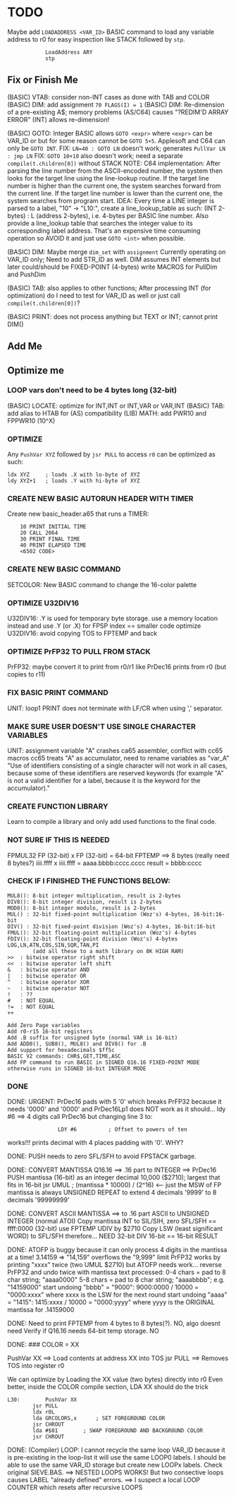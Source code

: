 # TODO

Maybe add `LOADADDRESS <VAR_ID>` BASIC command to load any variable address to r0 for easy inspection like STACK
    followed by `stp`.

```
    		LoadAddress ARY
			stp
```

## Fix or Finish Me

(BASIC) VTAB: consider non-INT cases as done with TAB and COLOR
(BASIC) DIM: add assignment `70 FLAGS(I) = 1`
(BASIC) DIM: Re-dimension of a pre-existing A$; memory problems
        (AS/C64) causes "?REDIM'D ARRAY ERROR"
        (INT) allows re-dimension!

(BASIC) GOTO: Integer BASIC allows `GOTO <expr>` where `<expr>` can be VAR_ID or <expression> but
        for some reason cannot be `GOTO 5+5`. Applesoft and C64 can only be `GOTO INT`.
        FIX: `LN=40 : GOTO LN` doesn't work; generates `PullVar LN : jmp LN` 
        FIX: `GOTO 10+10` also doesn't work; need a separate `compile(t.children[0])` without STACK
        NOTE: C64 implementation: After parsing the line number from the ASCII-encoded number, the system then looks for the target line using the line-lookup routine. If the target line number is higher than the current one, the system searches forward from the current line. If the target line number is lower than the current one, the system searches from program start.
        IDEA: Every time a LINE integer is parsed to a label, "10" -> "L10:", create a line_lookup_table as such: <expr> (INT 2-bytes) : L<int> (address 2-bytes), i.e. 4-bytes per BASIC line number. Also provide a line_lookup table that searches the <expr> integer value to its corresponding label address. That's an expensive time consuming operation so AVOID it and just use `GOTO <int>` when possible.

(BASIC) DIM: Maybe merge `dim_set` with `assignment`
        Currently operating on VAR_ID only; Need to add STR_ID as well.
        DIM assumes INT elements but later could/should be FIXED-POINT (4-bytes)
        write MACROS for PullDim and PushDim

(BASIC) TAB: also applies to other functions; After processing INT (for optimization) do I need to test
        for VAR_ID as well or just call `compile(t.children[0])`?

(BASIC) PRINT: does not process anything but TEXT or INT; cannot print DIM(<expr>)

## Add Me

## Optimize me

### LOOP vars don't need to be 4 bytes long (32-bit)

(BASIC) LOCATE: optimize for INT,INT or INT,VAR or VAR,INT
(BASIC) TAB: add alias to HTAB for (AS) compatibility
(LIB) MATH: add PWR10 and FPPWR10 (10^X)

### OPTIMIZE

Any `PushVar XYZ` followed by `jsr PULL` to access `r0` can be optimized as such:

```
ldx XYZ     ; loads .X with lo-byte of XYZ
ldy XYZ+1   ; loads .Y with hi-byte of XYZ
```

### CREATE NEW BASIC AUTORUN HEADER WITH TIMER

Create new basic_header.a65 that runs a TIMER:
```
    10 PRINT INITIAL TIME
    20 CALL 2064
    30 PRINT FINAL TIME
    40 PRINT ELAPSED TIME
    <6502 CODE>
```
### CREATE NEW BASIC COMMAND

SETCOLOR: New BASIC command to change the 16-color palette

### OPTIMIZE U32DIV16

U32DIV16: .Y is used for temporary byte storage.
    use a memory location instead and use .Y (or .X) for FPSP index == smaller code
    optimize U32DIV16: avoid copying TOS to FPTEMP and back

### OPTIMIZE PrFP32 TO PULL FROM STACK

PrFP32: maybe convert it to print from r0/r1 like PrDec16 prints from r0 (but copies to r11)

### FIX BASIC PRINT COMMAND

UNIT: loop1
    PRINT does not terminate with LF/CR when using ',' separator.

### MAKE SURE USER DOESN'T USE SINGLE CHARACTER VARIABLES

UNIT: assignment
    variable "A" crashes ca65 assembler, conflict with cc65 macros
    cc65 treats "A" as accumulator, need to rename variables as "var_A"
    "Use of identifiers consisting of a single character will not work in all cases, because some of these identifiers are reserved keywords (for example "A" is not a valid identifier for a label, because it is the keyword for the accumulator)."

### CREATE FUNCTION LIBRARY

Learn to compile a library and only add used functions to the final code.

### NOT SURE IF THIS IS NEEDED

FPMUL32
FP (32-bit) x FP (32-bit) = 64-bit FPTEMP ==> 8 bytes (really need 8 bytes?)
iiii.ffff x iiii.ffff = aaaa.bbbb:cccc.cccc
result = bbbb:cccc

### CHECK IF I FINISHED THE FUNCTIONS BELOW:

```
MUL8(): 8-bit integer multiplication, result is 2-bytes
DIV8(): 8-bit integer division, result is 2-bytes
MOD8(): 8-bit integer modulo, result is 2-bytes
MUL() : 32-bit fixed-point multiplication (Woz's) 4-bytes, 16-bit:16-bit
DIV() : 32-bit fixed-point division (Woz's) 4-bytes, 16-bit:16-bit
FMUL(): 32-bit floating-point multiplication (Woz's) 4-bytes
FDIV(): 32-bit floating-point division (Woz's) 4-bytes
LOG,LN,ATN,COS,SIN,SQR,TAN,PI
        (add all these to a math library on 8K HIGH RAM)
>>  : bitwise operator right shift 
<<  : bitwise operator left shift
&   : bitwise operator AND
|   : bitwise operator OR
^   : bitwise operator XOR
~   : bitwise operator NOT
!   : ??
#   : NOT EQUAL
!=  : NOT EQUAL
++

Add Zero Page variables
Add r0-r15 16-bit registers
Add .B suffix for unsigned byte (normal VAR is 16-bit)
Add ADD8(), SUB8(), MUL8() and DIV8() for .B
Add support for hexadecimals $ff5c
BASIC V2 commands: CHR$,GET,TIME,ASC
Add FP command to run BASIC in SIGNED Q16.16 FIXED-POINT MODE otherwise runs in SIGNED 16-bit INTEGER MODE
```

### DONE

DONE: URGENT: PrDec16 pads with 5 '0' which breaks PrFP32 because it needs '0000' and '0000'
        and PrDec16Lp1 does NOT work as it should... ldy #6 ==> 4 digits
        call PrDec16 but changing line 3 to:
```
                LDY #6			; Offset to powers of ten
```

works!!! prints decimal with 4 places padding with '0'. WHY?

DONE: PUSH needs to zero SFL/SFH to avoid FPSTACK garbage.

DONE: CONVERT MANTISSA Q16.16 ==> .16 part to INTEGER ==> PrDec16
		PUSH mantissa (16-bit) as an integer
		decimal 10,000 ($2710); largest that fits in 16-bit
        jsr UMUL	; (mantissa * 10000) / (2^16) <-- just the MSW of FP
        mantissa is always UNSIGNED
        REPEAT to extend 4 decimals '9999' to 8 decimals '99999999'

DONE:   CONVERT ASCII MANTISSA ==> to .16 part
        ASCII to UNSIGNED INTEGER (normal ATOI)
        Copy mantissa INT to SIL/SIH, zero SFL/SFH == ffff:0000 (32-bit) use FPTEMP
        UDIV by $2710
        Copy LSW (least significant WORD) to SFL/SFH
        therefore... NEED 32-bit DIV 16-bit == 16-bit RESULT

DONE: ATOFP is buggy because it can only process 4 digits in the mantissa at a time!
    3.14159 => "14,159" overflows the "9,999" limit
    PrFP32 works by printing "xxxx" twice (two UMUL $2710)
    but ATOFP needs work... reverse PrFP32 and undo twice with mantissa text processed:
    0-4 chars = pad to 8 char string; "aaaa0000"
    5-8 chars = pad to 8 char string; "aaaabbbb"; e.g. "14159000"
    start undoing "bbbb" = "9000":
        9000:0000 / 10000 = "0000:xxxx" where xxxx is the LSW for the next round
    start undoing "aaaa" = "1415":
        1415:xxxx / 10000 = "0000:yyyy" where yyyy is the ORIGINAL mantissa for .14159000

DONE:   Need to print FPTEMP from 4 bytes to 8 bytes(?). NO, algo doesnt need
        Verify if Q16.16 needs 64-bit temp storage. NO

DONE: ### COLOR = XX

PushVar XX ==> Load contents at address XX into TOS
jsr PULL ==> Removes TOS into register r0

We can optimize by Loading the XX value (two bytes) directly into r0
Even better, inside the COLOR compile section, LDA XX should do the trick

```
L30:		PushVar XX
		jsr PULL
		ldx r0L
		lda GRCOLORS,x		; SET FOREGROUND COLOR
		jsr CHROUT
		lda #$01		; SWAP FOREGROUND AND BACKGROUND COLOR
		jsr CHROUT
```
DONE: (Compiler) LOOP: I cannot recycle the same loop VAR_ID because it is pre-existing in the loop-list
                it will use the same LOOP0 labels. I should be able to use the same VAR_ID storage
                but create new LOOPx labels. Check original SIEVE.BAS.
            ==> NESTED LOOPS WORKS! But two consective loops causes LABEL "already defined" errors.
            ==> I suspect a local LOOP COUNTER which resets after recursive LOOPS

